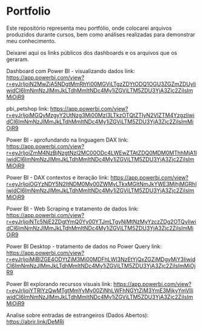 # Portfolio
Este repositório representa meu portfólio, onde colocarei arquivos produzidos durante cursos, bem como análises realizadas para demonstrar meu conhecimento.

Deixarei aqui os links públicos dos dashboards e os arquivos que os geraram.

Dashboard com Power BI - visualizando dados link: https://app.powerbi.com/view?r=eyJrIjoiN2MwZjA5NDgtMmRhYi00MGVjLTgzZDYtODQ1OGU3ZGZmZDUyIiwidCI6ImNmNzJlMmJkLTdhMmItNDc4My1iZGViLTM5ZDU3YjA3Zjc2ZiIsImMiOjR9

pbi_petshop link: https://app.powerbi.com/view?r=eyJrIjoiMGQyMzgyY2UtNzg3Mi00MzI3LTkzOTQtZTIyN2VlZTM4YzgzIiwidCI6ImNmNzJlMmJkLTdhMmItNDc4My1iZGViLTM5ZDU3YjA3Zjc2ZiIsImMiOjR9

Power BI - aprofundando na linguagem DAX link: https://app.powerbi.com/view?r=eyJrIjoiZmM4NzBjNzgtNzI2MC00ODc4LWEwZTAtZDQ0MDM0MThhMjA1IiwidCI6ImNmNzJlMmJkLTdhMmItNDc4My1iZGViLTM5ZDU3YjA3Zjc2ZiIsImMiOjR9

Power BI - DAX contextos e iteração link: https://app.powerbi.com/view?r=eyJrIjoiOGYzNDY5N2ItNDM0My00ZWMyLTkxMGItNmJkYWE3MjhjMGRhIiwidCI6ImNmNzJlMmJkLTdhMmItNDc4My1iZGViLTM5ZDU3YjA3Zjc2ZiIsImMiOjR9

Power BI - Web Scraping e tratamento de dados link: https://app.powerbi.com/view?r=eyJrIjoiNTc5NjE2ZDgtYmQ0Yy00YTJmLTgyNjMtNzMyYzczZDg2OTQyIiwidCI6ImNmNzJlMmJkLTdhMmItNDc4My1iZGViLTM5ZDU3YjA3Zjc2ZiIsImMiOjR9 

Power BI Desktop - tratamento de dados no Power Query link: https://app.powerbi.com/view?r=eyJrIjoiMjBlZGE4ODYtZjM3Mi00MDFhLWI3NzEtYjQxZGZiMDgyMjY3IiwidCI6ImNmNzJlMmJkLTdhMmItNDc4My1iZGViLTM5ZDU3YjA3Zjc2ZiIsImMiOjR9

Power BI explorando recursos visuais link: https://app.powerbi.com/view?r=eyJrIjoiYTRlYzQwMTgtMmYyMy00ZjNhLWFhNGYtZjM3YmE3MjkyYmVlIiwidCI6ImNmNzJlMmJkLTdhMmItNDc4My1iZGViLTM5ZDU3YjA3Zjc2ZiIsImMiOjR9

Analise sobre entradas de estrangeiros (Dados Abertos): https://abrir.link/DeMRi

